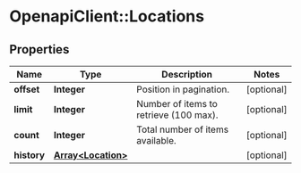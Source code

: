 # OpenapiClient::Locations

## Properties
Name | Type | Description | Notes
------------ | ------------- | ------------- | -------------
**offset** | **Integer** | Position in pagination. | [optional] 
**limit** | **Integer** | Number of items to retrieve (100 max). | [optional] 
**count** | **Integer** | Total number of items available. | [optional] 
**history** | [**Array&lt;Location&gt;**](Location.md) |  | [optional] 


